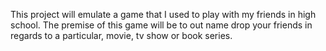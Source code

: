 This project will emulate a game that I used to play with my friends in high school. 
The premise of this game will be to out name drop your friends in regards to a particular, movie, tv show or book series. 
